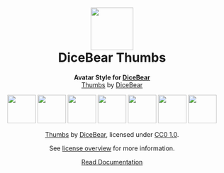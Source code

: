 <h1 align="center"><img src="https://www.dicebear.com/logo-readme.svg" width="96" /> <br />DiceBear Thumbs</h1>
<p align="center">
  <strong>Avatar Style for <a href="https://www.dicebear.com/">DiceBear</a></strong><br />
  <a href="https://www.dicebear.com">Thumbs</a> by <a href="https://www.dicebear.com">DiceBear</a>
</p>

<p align="center">
  <img src="https://api.dicebear.com/5.x/thumbs/svg?seed=Mimi" width="64" />
  <img src="https://api.dicebear.com/5.x/thumbs/svg?seed=Sasha" width="64" />
  <img src="https://api.dicebear.com/5.x/thumbs/svg?seed=Lilly" width="64" />
  <img src="https://api.dicebear.com/5.x/thumbs/svg?seed=Tigger" width="64" />
  <img src="https://api.dicebear.com/5.x/thumbs/svg?seed=Bella" width="64" />
  <img src="https://api.dicebear.com/5.x/thumbs/svg?seed=Zoe" width="64" />
  <img src="https://api.dicebear.com/5.x/thumbs/svg?seed=Kitty" width="64" />
</p>

<p align="center">
  <a href="https://www.dicebear.com">Thumbs</a> by
  <a href="https://www.dicebear.com">DiceBear</a>, licensed under
  <a href="https://creativecommons.org/publicdomain/zero/1.0/">CC0 1.0</a>.
</p>
<p align="center">
  See <a href="https://www.dicebear.com/licenses">license overview</a> for more information.
</p>

<p align="center">
  <a href="https://www.dicebear.com/styles/thumbs">
    Read Documentation
  </a>
</p>
